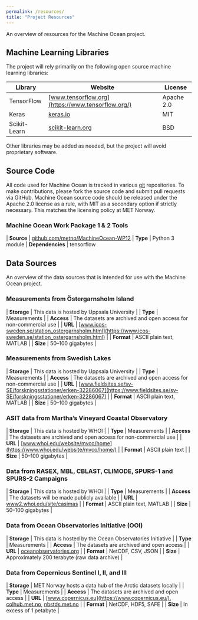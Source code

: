 ```yaml
---
permalink: /resources/
title: "Project Resources"
---
```


An overview of resources for the Machine Ocean project.

## Machine Learning Libraries

The project will rely primarily on the following open source machine learning libraries:

| Library | Website | License |
|---------|---------|---------|
| TensorFlow   | [www.tensorflow.org](https://www.tensorflow.org/) | Apache 2.0 |
| Keras        | [keras.io](https://keras.io/)                     | MIT |
| Scikit-Learn | [scikit-learn.org](https://scikit-learn.org/)     | BSD |

Other libraries may be added as needed, but the project will avoid proprietary software.

## Source Code

All code used for Machine Ocean is tracked in various [git](https://git-scm.com/about) repositories.
To make contributions, please fork the source code and submit pull requests via GitHub.
Machine Ocean source code should be released under the Apache 2.0 license as a rule, with MIT as a secondary option if strictly necessary.
This matches the licensing policy at MET Norway.

### Machine Ocean Work Package 1 & 2 Tools

| **Source**       | [github.com/metno/MachineOcean-WP12](https://github.com/metno/MachineOcean-WP12)
| **Type**         | Python 3 module
| **Dependencies** | tensorflow

## Data Sources

An overview of the data sources that is intended for use with the Machine Ocean project.

### Measurements from Östergarnsholm Island

| **Storage** | This data is hosted by Uppsala University |
| **Type**    | Measurements |
| **Access**  | The datasets are archived and open access for non-commercial use |
| **URL**     | [www.icos-sweden.se/station_ostergarnsholm.html](https://www.icos-sweden.se/station_ostergarnsholm.html) |
| **Format**  | ASCII plain text, MATLAB |
| **Size**    | 50–100 gigabytes |

### Measurements from Swedish Lakes

| **Storage** | This data is hosted by Uppsala University |
| **Type**    | Measurements |
| **Access**  | The datasets are archived and open access for non-commercial use |
| **URL**     | [www.fieldsites.se/sv-SE/forskningsstationer/erken-32286067](https://www.fieldsites.se/sv-SE/forskningsstationer/erken-32286067) |
| **Format**  | ASCII plain text, MATLAB |
| **Size**    | 50–100 gigabytes |

### ASIT data from Martha’s Vineyard Coastal Observatory

| **Storage** | This data is hosted by WHOI |
| **Type**    | Measurements |
| **Access**  | The datasets are archived and open access for non-commercial use |
| **URL**     | [www.whoi.edu/website/mvco/home](https://www.whoi.edu/website/mvco/home/) |
| **Format**  | ASCII plain text |
| **Size**    | 50–100 gigabytes |

### Data from RASEX, MBL, CBLAST, CLIMODE, SPURS-1 and SPURS-2 Campaigns

| **Storage** | This data is hosted by WHOI |
| **Type**    | Measurements |
| **Access**  | The datasets will be made publicly available |
| **URL**     | [www2.whoi.edu/site/casimas](https://www2.whoi.edu/site/casimas/) |
| **Format**  | ASCII plain text, MATLAB |
| **Size**    | 50–100 gigabytes |

### Data from Ocean Observatories Initiative (OOI)

| **Storage** | This data is hosted by the Ocean Observatories Initiative |
| **Type**    | Measurements |
| **Access**  | The datasets are archived and open access |
| **URL**     | [oceanobservatories.org](https://oceanobservatories.org/) |
| **Format**  | NetCDF, CSV, JSON |
| **Size**    | Approximately 200 terabyte (raw data archive) |

### Data from Copernicus Sentinel I, II, and III

| **Storage** | MET Norway hosts a data hub of the Arctic datasets locally |
| **Type**    | Measurements |
| **Access**  | The datasets are archived and open access |
| **URL**     | [www.copernicus.eu](https://www.copernicus.eu/), [colhub.met.no](https://colhub.met.no/), [nbstds.met.no](http://nbstds.met.no/) |
| **Format**  | NetCDF, HDF5, SAFE |
| **Size**    | In excess of 1 petabyte |
